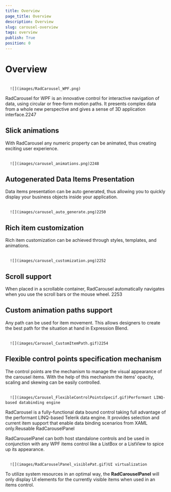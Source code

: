 ```yaml
---
title: Overview
page_title: Overview
description: Overview
slug: carousel-overview
tags: overview
publish: True
position: 0
---
```


# Overview






         
      ![](images/RadCarousel_WPF.png)



RadCarousel for WPF is an innovative control for interactive navigation of data, using circular or free-form motion paths. It presents complex data from a whole new perspective and gives a sense of 3D application interface.2247

## Slick animations 



With RadCarousel any numeric property can be animated, thus creating exciting user experience.







         
      ![](images/carousel_animations.png)2248

## Autogenerated Data Items Presentation 



Data items presentation can be auto generated, thus allowing you to quickly display your business objects inside your application.







         
      ![](images/carousel_auto_generate.png)2250

## Rich item customization 



Rich item customization can be achieved through styles, templates, and animations.







         
      ![](images/carousel_customization.png)2252

## Scroll support 



When placed in a scrollable container, RadCarousel automatically navigates when you use the scroll bars or the mouse wheel. 2253

## Custom animation paths support 



Any path can be used for item movement. This allows designers to create the best path for the situation at hand in Expression Blend. 







         
      ![](images/Carousel_CustomItemPath.gif)2254

## Flexible control points specification mechanism 



The control points are the mechanism to manage the visual appearance of the carousel items. With the help of this mechanism the items’ opacity, scaling and skewing can be easily controlled. 







         
      ![](images/Carousel_FlexibleControlPointsSpecif.gif)Performant LINQ-based databinding engine 



RadCarousel is a fully-functional data bound control taking full advantage of the performant LINQ-based Telerik data engine. It provides selection and current item support that enable data binding scenarios from XAML only.Reusable RadCarouselPanel 



RadCarouselPanel can both host standalone controls and be used in conjunction with any WPF items control like a ListBox or a ListView to spice up its appearance.







         
      ![](images/RadCarouselPanel_visiblePat.gif)UI virtualization 



To utilize system resources in an optimal way, the __RadCarouselPanel__ will only display UI elements for the currently visible items when used in an items control. 
